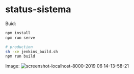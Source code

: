 # status-sistema

Buid:
```bash
npm install
npm run serve

# production
sh -xe jenkins_build.sh
npm run build
```

Image:
![screenshot-localhost-8000-2019 06 14-13-58-21](https://user-images.githubusercontent.com/9750668/59525460-c27cf900-8eac-11e9-9ff8-0e14e87ede82.png)
